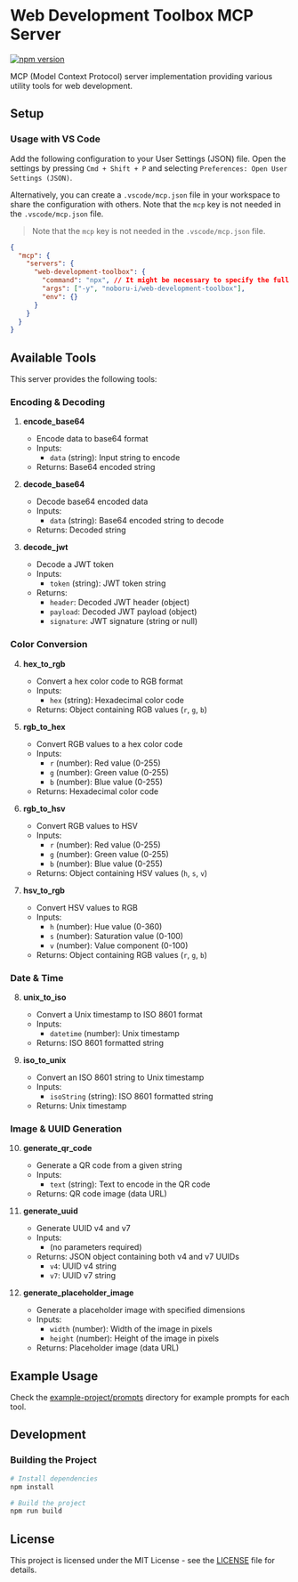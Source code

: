 # Web Development Toolbox MCP Server

[![npm version](https://badge.fury.io/js/web-development-toolbox-mcp.svg)](https://badge.fury.io/js/web-development-toolbox-mcp)

MCP (Model Context Protocol) server implementation providing various utility tools for web development.

## Setup

### Usage with VS Code

Add the following configuration to your User Settings (JSON) file. Open the settings by pressing `Cmd + Shift + P` and selecting `Preferences: Open User Settings (JSON)`.

Alternatively, you can create a `.vscode/mcp.json` file in your workspace to share the configuration with others. Note that the `mcp` key is not needed in the `.vscode/mcp.json` file.

> Note that the `mcp` key is not needed in the `.vscode/mcp.json` file.

```json
{
  "mcp": {
    "servers": {
      "web-development-toolbox": {
        "command": "npx", // It might be necessary to specify the full path. In that case, use the result of `which npx`.
        "args": ["-y", "noboru-i/web-development-toolbox"],
        "env": {}
      }
    }
  }
}
```

## Available Tools

This server provides the following tools:

### Encoding & Decoding

1. **encode_base64**

   - Encode data to base64 format
   - Inputs:
     - `data` (string): Input string to encode
   - Returns: Base64 encoded string

2. **decode_base64**

   - Decode base64 encoded data
   - Inputs:
     - `data` (string): Base64 encoded string to decode
   - Returns: Decoded string

3. **decode_jwt**

   - Decode a JWT token
   - Inputs:
     - `token` (string): JWT token string
   - Returns:
     - `header`: Decoded JWT header (object)
     - `payload`: Decoded JWT payload (object)
     - `signature`: JWT signature (string or null)

### Color Conversion

4. **hex_to_rgb**

   - Convert a hex color code to RGB format
   - Inputs:
     - `hex` (string): Hexadecimal color code
   - Returns: Object containing RGB values (`r`, `g`, `b`)

5. **rgb_to_hex**

   - Convert RGB values to a hex color code
   - Inputs:
     - `r` (number): Red value (0-255)
     - `g` (number): Green value (0-255)
     - `b` (number): Blue value (0-255)
   - Returns: Hexadecimal color code

6. **rgb_to_hsv**

   - Convert RGB values to HSV
   - Inputs:
     - `r` (number): Red value (0-255)
     - `g` (number): Green value (0-255)
     - `b` (number): Blue value (0-255)
   - Returns: Object containing HSV values (`h`, `s`, `v`)

7. **hsv_to_rgb**

   - Convert HSV values to RGB
   - Inputs:
     - `h` (number): Hue value (0-360)
     - `s` (number): Saturation value (0-100)
     - `v` (number): Value component (0-100)
   - Returns: Object containing RGB values (`r`, `g`, `b`)

### Date & Time

8. **unix_to_iso**

   - Convert a Unix timestamp to ISO 8601 format
   - Inputs:
     - `datetime` (number): Unix timestamp
   - Returns: ISO 8601 formatted string

9. **iso_to_unix**

   - Convert an ISO 8601 string to Unix timestamp
   - Inputs:
     - `isoString` (string): ISO 8601 formatted string
   - Returns: Unix timestamp

### Image & UUID Generation

10. **generate_qr_code**

    - Generate a QR code from a given string
    - Inputs:
      - `text` (string): Text to encode in the QR code
    - Returns: QR code image (data URL)

11. **generate_uuid**

    - Generate UUID v4 and v7
    - Inputs:
      - (no parameters required)
    - Returns: JSON object containing both v4 and v7 UUIDs
      - `v4`: UUID v4 string
      - `v7`: UUID v7 string

12. **generate_placeholder_image**

    - Generate a placeholder image with specified dimensions
    - Inputs:
      - `width` (number): Width of the image in pixels
      - `height` (number): Height of the image in pixels
    - Returns: Placeholder image (data URL)

## Example Usage

Check the [example-project/prompts](../../example-project/prompts/) directory for example prompts for each tool.

## Development

### Building the Project

```bash
# Install dependencies
npm install

# Build the project
npm run build
```

## License

This project is licensed under the MIT License - see the [LICENSE](../../LICENSE) file for details.
